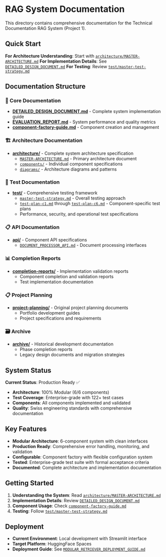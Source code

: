 # RAG System Documentation

This directory contains comprehensive documentation for the Technical Documentation RAG System (Project 1).

## Quick Start

**For Architecture Understanding**: Start with [`architecture/MASTER-ARCHITECTURE.md`](architecture/MASTER-ARCHITECTURE.md)
**For Implementation Details**: See [`DETAILED_DESIGN_DOCUMENT.md`](DETAILED_DESIGN_DOCUMENT.md)
**For Testing**: Review [`test/master-test-strategy.md`](test/master-test-strategy.md)

## Documentation Structure

### 📁 Core Documentation
- **[DETAILED_DESIGN_DOCUMENT.md](DETAILED_DESIGN_DOCUMENT.md)** - Complete system implementation guide
- **[EVALUATION_REPORT.md](EVALUATION_REPORT.md)** - System performance and quality metrics
- **[component-factory-guide.md](component-factory-guide.md)** - Component creation and management

### 🏗️ Architecture Documentation
- **[architecture/](architecture/)** - Complete system architecture specification
  - [`MASTER-ARCHITECTURE.md`](architecture/MASTER-ARCHITECTURE.md) - Primary architecture document
  - [`components/`](architecture/components/) - Individual component specifications
  - [`diagrams/`](architecture/diagrams/) - Architecture diagrams and patterns

### 🧪 Test Documentation  
- **[test/](test/)** - Comprehensive testing framework
  - [`master-test-strategy.md`](test/master-test-strategy.md) - Overall testing approach
  - [`test-plan-c1.md`](test/test-plan-c1.md) through [`test-plan-c6.md`](test/test-plan-c6.md) - Component-specific test plans
  - Performance, security, and operational test specifications

### 📋 API Documentation
- **[api/](api/)** - Component API specifications
  - [`DOCUMENT_PROCESSOR_API.md`](api/DOCUMENT_PROCESSOR_API.md) - Document processing interfaces

### 📊 Completion Reports
- **[completion-reports/](completion-reports/)** - Implementation validation reports
  - Component completion and validation reports
  - Test implementation documentation

### 📋 Project Planning
- **[project-planning/](project-planning/)** - Original project planning documents
  - Portfolio development guides
  - Project specifications and requirements

### 🗃️ Archive
- **[archive/](archive/)** - Historical development documentation
  - Phase completion reports
  - Legacy design documents and migration strategies

## System Status

**Current Status**: Production Ready ✅
- **Architecture**: 100% Modular (6/6 components)
- **Test Coverage**: Enterprise-grade with 122+ test cases
- **Components**: All components implemented and validated
- **Quality**: Swiss engineering standards with comprehensive documentation

## Key Features

- **Modular Architecture**: 6-component system with clean interfaces
- **Production Ready**: Comprehensive error handling, monitoring, and validation
- **Configurable**: Component factory with flexible configuration system
- **Tested**: Enterprise-grade test suite with formal acceptance criteria
- **Documented**: Complete architecture and implementation documentation

## Getting Started

1. **Understanding the System**: Read [`architecture/MASTER-ARCHITECTURE.md`](architecture/MASTER-ARCHITECTURE.md)
2. **Implementation Details**: Review [`DETAILED_DESIGN_DOCUMENT.md`](DETAILED_DESIGN_DOCUMENT.md)
3. **Component Usage**: Check [`component-factory-guide.md`](component-factory-guide.md)
4. **Testing**: Follow [`test/master-test-strategy.md`](test/master-test-strategy.md)

## Deployment

- **Current Environment**: Local development with Streamlit interface
- **Target Platform**: HuggingFace Spaces
- **Deployment Guide**: See [`MODULAR_RETRIEVER_DEPLOYMENT_GUIDE.md`](MODULAR_RETRIEVER_DEPLOYMENT_GUIDE.md)